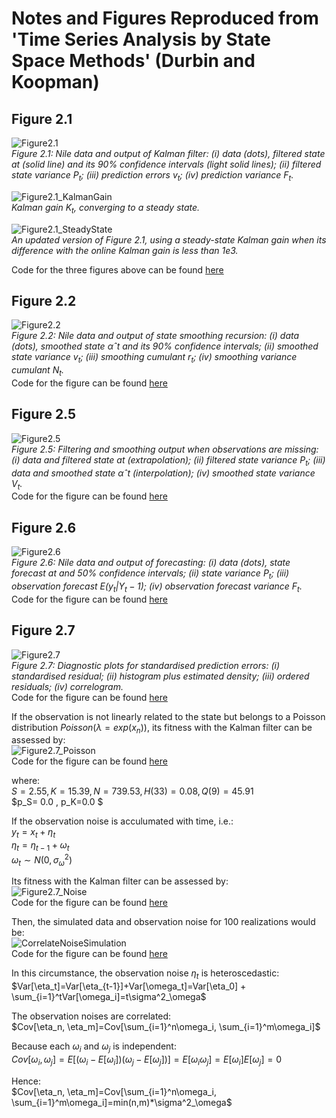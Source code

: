 # Notes and Figures Reproduced from 'Time Series Analysis by State Space Methods' (Durbin and Koopman)
## Figure 2.1
![Figure2.1](Fig_2.1.png)  
*Figure 2.1: Nile data and output of Kalman filter: (i) data (dots), filtered state at (solid line) and its 90% confidence intervals (light solid lines); (ii) filtered state variance $P_t$; (iii) prediction errors $v_t$; (iv) prediction variance $F_t$.*

![Figure2.1_KalmanGain](Fig_2.1_KalmanGain.png)  
*Kalman gain $K_t$, converging to a steady state.*

![Figure2.1_SteadyState](Fig_2.1_SteadyState.png)  
*An updated version of Figure 2.1, using a steady-state Kalman gain when its difference with the online Kalman gain is less than $1e3$.*  

Code for the three figures above can be found [here](Figure_2.1.py)

## Figure 2.2
![Figure2.2](Fig_2.2.png)  
*Figure 2.2: Nile data and output of state smoothing recursion: (i) data (dots), smoothed state $αˆt$ and its 90% confidence intervals; (ii) smoothed state variance $v_t$; (iii) smoothing cumulant $r_t$; (iv) smoothing variance cumulant $N_t$.*  
Code for the figure can be found [here](Figure_2.2.py)

## Figure 2.5
![Figure2.5](Fig_2.5.png)  
*Figure 2.5: Filtering and smoothing output when observations are missing: (i) data and filtered state at (extrapolation); (ii) filtered state variance $P_t$; (iii) data and smoothed state $αˆt$ (interpolation); (iv) smoothed state variance $V_t$.*  
Code for the figure can be found [here](Figure_2.5.py)

## Figure 2.6
![Figure2.6](Fig_2.6.png)  
*Figure 2.6: Nile data and output of forecasting: (i) data (dots), state forecast at and 50% confidence intervals; (ii) state variance $P_t$; (iii) observation forecast $E(y_t|Y_t−1)$; (iv) observation forecast variance $F_t$.*  
Code for the figure can be found [here](Figure_2.6.py)

## Figure 2.7
![Figure2.7](Fig_2.7.png)  
*Figure 2.7: Diagnostic plots for standardised prediction errors: (i) standardised residual; (ii) histogram plus estimated density; (iii) ordered residuals; (iv) correlogram.*  
Code for the figure can be found [here](Figure_2.7.py)

If the observation is not linearly related to the state but belongs to a Poisson distribution $Poisson(\lambda = exp(x_n))$, its fitness with the Kalman filter can be assessed by:  
![Figure2.7_Poisson](Fig_2.7_PoissonData.png)   
Code for the figure can be found [here](Figure_2.7_Poisson.py)

where:   
$S =  2.55, K =  15.39, N =  739.53, H(33) =  0.08, Q(9) =  45.91$  
$p_S=  0.0 ,  p_K=0.0 $


If the observation noise is acculumated with time, i.e.:  
$y_t = x_t + \eta_t$  
$\eta_t = \eta_{t-1} + \omega_t$  
$\omega_t \sim N(0, \sigma^2_\omega)$

Its fitness with the Kalman filter can be assessed by:  
![Figure2.7_Noise](Fig_2.7_CorrelateNoise.png)   
Code for the figure can be found [here](Figure_2.7_CorrelateNoise.py)

Then, the simulated data and observation noise for 100 realizations would be:  
![CorrelateNoiseSimulation](CorrelatedNoise.png)  
Code for the figure can be found [here](CorrelatedNoise.py)

In this circumstance, the observation noise $\eta_t$ is heteroscedastic:  
$Var[\eta_t]=Var[\eta_{t-1}]+Var[\omega_t]=Var[\eta_0] + \sum_{i=1}^tVar[\omega_i]=t\sigma^2_\omega$

The observation noises are correlated:  
$Cov[\eta_n, \eta_m]=Cov[\sum_{i=1}^n\omega_i, \sum_{i=1}^m\omega_i]$  

Because each $\omega_i$ and $\omega_j$ is independent:  
$Cov[\omega_i,\omega_j]=E[(\omega_i-E[\omega_i])(\omega_j - E[\omega_j])]=E[\omega_i\omega_j]=E[\omega_i]E[\omega_j]=0$  

Hence:  
$Cov[\eta_n, \eta_m]=Cov[\sum_{i=1}^n\omega_i, \sum_{i=1}^m\omega_i]=min(n,m)*\sigma^2_\omega$
